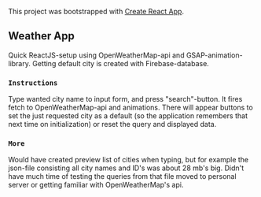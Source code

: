 This project was bootstrapped with [Create React App](https://github.com/facebook/create-react-app).

## Weather App

Quick ReactJS-setup using OpenWeatherMap-api and GSAP-animation-library. Getting default city is created with Firebase-database.

### `Instructions`

Type wanted city name to input form, and press "search"-button. It fires fetch to OpenWeatherMap-api and animations.
There will appear buttons to set the just requested city as a default (so the application remembers that next time on initialization) or reset the query and displayed data.

### `More`

Would have created preview list of cities when typing, but for example the json-file consisting all city names and ID's was about 28 mb's big. Didn't have much time of testing the queries from that file moved to personal server or getting familiar with OpenWeatherMap's api.
